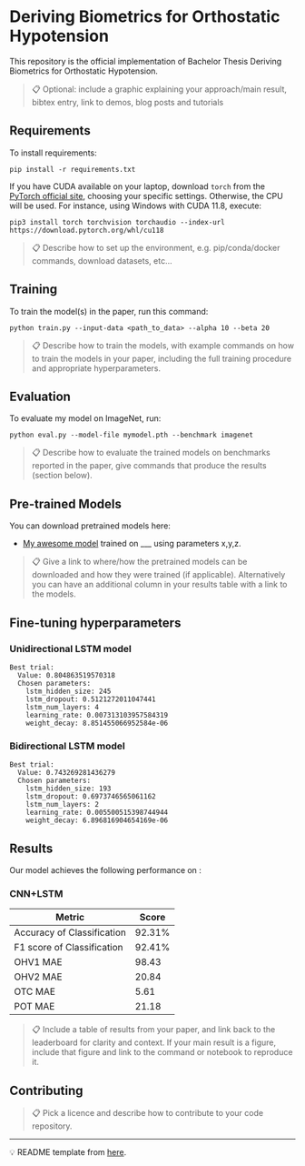 # Deriving Biometrics for Orthostatic Hypotension

This repository is the official implementation of Bachelor Thesis Deriving Biometrics for Orthostatic Hypotension. 

>📋  Optional: include a graphic explaining your approach/main result, bibtex entry, link to demos, blog posts and tutorials

## Requirements

To install requirements:

```setup
pip install -r requirements.txt
```
If you have CUDA available on your laptop, download `torch` from the [PyTorch official site](https://pytorch.org/get-started/locally/),
choosing your specific settings. Otherwise, the CPU will be used.
For instance, using Windows with CUDA 11.8, execute:
```setup
pip3 install torch torchvision torchaudio --index-url https://download.pytorch.org/whl/cu118
```

>📋  Describe how to set up the environment, e.g. pip/conda/docker commands, download datasets, etc...

## Training

To train the model(s) in the paper, run this command:

```train
python train.py --input-data <path_to_data> --alpha 10 --beta 20
```

>📋  Describe how to train the models, with example commands on how to train the models in your paper, including the full training procedure and appropriate hyperparameters.

## Evaluation

To evaluate my model on ImageNet, run:

```eval
python eval.py --model-file mymodel.pth --benchmark imagenet
```

>📋  Describe how to evaluate the trained models on benchmarks reported in the paper, give commands that produce the results (section below).

## Pre-trained Models

You can download pretrained models here:

- [My awesome model]() trained on ___ using parameters x,y,z. 

>📋  Give a link to where/how the pretrained models can be downloaded and how they were trained (if applicable).  Alternatively you can have an additional column in your results table with a link to the models.

## Fine-tuning hyperparameters

### Unidirectional LSTM model
```text
Best trial:
  Value: 0.804863519570318
  Chosen parameters:
    lstm_hidden_size: 245
    lstm_dropout: 0.5121272011047441
    lstm_num_layers: 4
    learning_rate: 0.007313103957584319
    weight_decay: 8.851455066952584e-06
```

### Bidirectional LSTM model
```text
Best trial:
  Value: 0.743269281436279
  Chosen parameters:
    lstm_hidden_size: 193
    lstm_dropout: 0.6973746565061162
    lstm_num_layers: 2
    learning_rate: 0.005500515398744944
    weight_decay: 6.896816904654169e-06
```


## Results

Our model achieves the following performance on :

### CNN+LSTM

| Metric                    | Score  |
|---------------------------|--------|
| Accuracy of Classification| 92.31% |
| F1 score of Classification| 92.41% |
| OHV1 MAE                  | 98.43  |
| OHV2 MAE                  | 20.84  |
| OTC MAE                   | 5.61   |
| POT MAE                   | 21.18  |

>📋  Include a table of results from your paper, and link back to the leaderboard for clarity and context. If your main result is a figure, include that figure and link to the command or notebook to reproduce it. 


## Contributing

>📋  Pick a licence and describe how to contribute to your code repository. 


---
💡 README template from [here](https://github.com/paperswithcode/releasing-research-code/blob/master/templates/README.md).